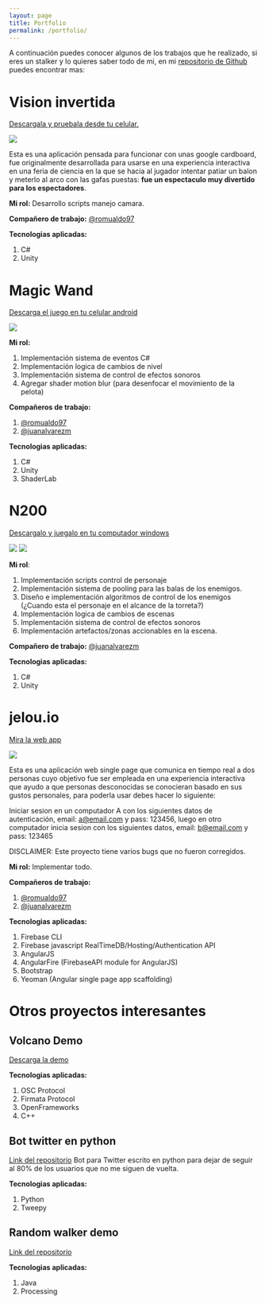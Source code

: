 ```yaml
---
layout: page
title: Portfolio
permalink: /portfolio/
---
```


A continuación puedes conocer algunos de los trabajos que he realizado, si eres un stalker y lo quieres saber todo de mi, en mi <a href="https://github.com/jorovipe97?tab=repositories" target="_blank">repositorio de Github</a> puedes encontrar mas:

# Vision invertida
<a href="https://play.google.com/store/apps/details?id=com.gamebite10.VisionInvertida&hl=es" target="_blank">Descargala y pruebala desde tu celular.</a>

![](https://imgur.com/CGmoEYr.gif)

Esta es una aplicación pensada para funcionar con unas google cardboard, fue originalmente desarrollada para usarse en una experiencia interactiva en una feria de ciencia en la que se hacia al jugador intentar patiar un balon y meterlo al arco con las gafas puestas: **fue un espectaculo muy divertido para los espectadores**.

**Mi rol:** Desarrollo scripts manejo camara.

**Compañero de trabajo:** <a href="https://romualdo97.github.io/" target="_blank">@romualdo97</a>

**Tecnologias aplicadas:**
1. C#
2. Unity

# Magic Wand
<a href="https://play.google.com/store/apps/details?id=com.gamebite10.MAGICWAND&hl=es" target="_blank">Descarga el juego en tu celular android</a>

![](https://imgur.com/aAsdHKF.gif)

**Mi rol:**
1. Implementación sistema de eventos C#
2. Implementación logica de cambios de nivel
3. Implementación sistema de control de efectos sonoros
4. Agregar shader motion blur (para desenfocar el movimiento de la pelota)

**Compañeros de trabajo:**
1. <a href="https://romualdo97.github.io/" target="_blank">@romualdo97</a>
2. <a href="https://juanalvarezm.github.io/vrExperiences/portafolio.html" target="_blank">@juanalvarezm</a>

**Tecnologias aplicadas:**
1. C#
2. Unity
3. ShaderLab

# N200
<a href="https://gamejolt.com/games/n200/145477" target="_blank">Descargalo y juegalo en tu computador windows</a>

![](https://imgur.com/xahmluv.gif)
![](https://imgur.com/PKNL0iM.gif)

**Mi rol**:
1. Implementación scripts control de personaje
2. Implementación sistema de pooling para las balas de los enemigos.
3. Diseño e implementación algoritmos de control de los enemigos (¿Cuando esta el personaje en el alcance de la torreta?)
4. Implementación logica de cambios de escenas
5. Implementación sistema de control de efectos sonoros
6. Implementación artefactos/zonas accionables en la escena.

**Compañero de trabajo:** <a href="https://juanalvarezm.github.io/vrExperiences/portafolio.html" target="_blank">@juanalvarezm</a>

**Tecnologias aplicadas:**
1. C#
2. Unity

# jelou.io
<a href="https://jelou-cb899.firebaseapp.com/" target="_blank">Mira la web app</a>

![](https://imgur.com/QZtMRiL.gif)

Esta es una aplicación web single page que comunica en tiempo real a dos personas cuyo objetivo fue ser empleada en una experiencia interactiva que ayudo a que personas desconocidas se conocieran basado en sus gustos personales, para poderla usar debes hacer lo siguiente:

Iniciar sesion en un computador A con los siguientes datos de autenticación, email: a@email.com y pass: 123456, luego en otro computador inicia sesion con los siguientes datos, email: b@email.com y pass: 123465

DISCLAIMER: Este proyecto tiene varios bugs que no fueron corregidos.

**Mi rol:** Implementar todo.

**Compañeros de trabajo:**
1. <a href="https://romualdo97.github.io/" target="_blank">@romualdo97</a>
2. <a href="https://juanalvarezm.github.io/vrExperiences/portafolio.html" target="_blank">@juanalvarezm</a>

**Tecnologias aplicadas:**
1. Firebase CLI
2. Firebase javascript RealTimeDB/Hosting/Authentication API
3. AngularJS
4. AngularFire (FirebaseAPI module for AngularJS)
5. Bootstrap
6. Yeoman (Angular single page app scaffolding)

# Otros proyectos interesantes

## Volcano Demo
[Descarga la demo](https://github.com/jorovipe97/VolcanoDemo/releases)

**Tecnologias aplicadas:**
1. OSC Protocol
2. Firmata Protocol
3. OpenFrameworks
4. C++

## Bot twitter en python
[Link del repositorio](https://github.com/jorovipe97/UnFollow)
Bot para Twitter escrito en python para dejar de seguir al 80% de los usuarios que no me siguen de vuelta.

**Tecnologias aplicadas:**
1. Python
2. Tweepy

## Random walker demo
[Link del repositorio](https://github.com/jorovipe97/RandomWalker)

**Tecnologias aplicadas:**
1. Java
2. Processing
